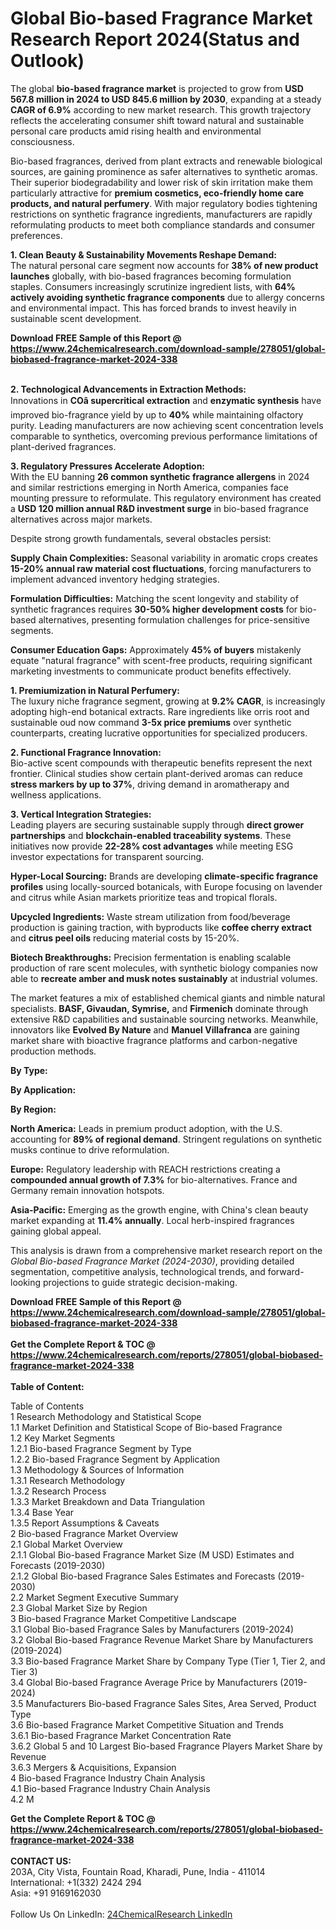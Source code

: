 <h1>Global Bio-based Fragrance Market Research Report 2024(Status and Outlook)</h1><p>The global <strong>bio-based fragrance market</strong> is projected to grow from <strong>USD 567.8 million in 2024 to USD 845.6 million by 2030</strong>, expanding at a steady <strong>CAGR of 6.9%</strong> according to new market research. This growth trajectory reflects the accelerating consumer shift toward natural and sustainable personal care products amid rising health and environmental consciousness.</p><p>Bio-based fragrances, derived from plant extracts and renewable biological sources, are gaining prominence as safer alternatives to synthetic aromas. Their superior biodegradability and lower risk of skin irritation make them particularly attractive for <strong>premium cosmetics, eco-friendly home care products, and natural perfumery</strong>. With major regulatory bodies tightening restrictions on synthetic fragrance ingredients, manufacturers are rapidly reformulating products to meet both compliance standards and consumer preferences.</p><p><strong>1. Clean Beauty &amp; Sustainability Movements Reshape Demand:</strong><br>
The natural personal care segment now accounts for <strong>38% of new product launches</strong> globally, with bio-based fragrances becoming formulation staples. Consumers increasingly scrutinize ingredient lists, with <strong>64% actively avoiding synthetic fragrance components</strong> due to allergy concerns and environmental impact. This has forced brands to invest heavily in sustainable scent development.</p><div><b>Download FREE Sample of this Report @ 
            <a href="https://www.24chemicalresearch.com/download-sample/278051/global-biobased-fragrance-market-2024-338">
            https://www.24chemicalresearch.com/download-sample/278051/global-biobased-fragrance-market-2024-338</a></b></div><br><p><strong>2. Technological Advancements in Extraction Methods:</strong><br>
Innovations in <strong>COâ supercritical extraction</strong> and <strong>enzymatic synthesis</strong> have improved bio-fragrance yield by up to <strong>40%</strong> while maintaining olfactory purity. Leading manufacturers are now achieving scent concentration levels comparable to synthetics, overcoming previous performance limitations of plant-derived fragrances.</p><p><strong>3. Regulatory Pressures Accelerate Adoption:</strong><br>
With the EU banning <strong>26 common synthetic fragrance allergens</strong> in 2024 and similar restrictions emerging in North America, companies face mounting pressure to reformulate. This regulatory environment has created a <strong>USD 120 million annual R&amp;D investment surge</strong> in bio-based fragrance alternatives across major markets.</p><p>Despite strong growth fundamentals, several obstacles persist:</p><p><strong>Supply Chain Complexities:</strong> Seasonal variability in aromatic crops creates <strong>15-20% annual raw material cost fluctuations</strong>, forcing manufacturers to implement advanced inventory hedging strategies.</p><p><strong>Formulation Difficulties:</strong> Matching the scent longevity and stability of synthetic fragrances requires <strong>30-50% higher development costs</strong> for bio-based alternatives, presenting formulation challenges for price-sensitive segments.</p><p><strong>Consumer Education Gaps:</strong> Approximately <strong>45% of buyers</strong> mistakenly equate "natural fragrance" with scent-free products, requiring significant marketing investments to communicate product benefits effectively.</p><p><strong>1. Premiumization in Natural Perfumery:</strong><br>
The luxury niche fragrance segment, growing at <strong>9.2% CAGR</strong>, is increasingly adopting high-end botanical extracts. Rare ingredients like orris root and sustainable oud now command <strong>3-5x price premiums</strong> over synthetic counterparts, creating lucrative opportunities for specialized producers.</p><p><strong>2. Functional Fragrance Innovation:</strong><br>
Bio-active scent compounds with therapeutic benefits represent the next frontier. Clinical studies show certain plant-derived aromas can reduce <strong>stress markers by up to 37%</strong>, driving demand in aromatherapy and wellness applications.</p><p><strong>3. Vertical Integration Strategies:</strong><br>
Leading players are securing sustainable supply through <strong>direct grower partnerships</strong> and <strong>blockchain-enabled traceability systems</strong>. These initiatives now provide <strong>22-28% cost advantages</strong> while meeting ESG investor expectations for transparent sourcing.</p><p><strong>Hyper-Local Sourcing:</strong> Brands are developing <strong>climate-specific fragrance profiles</strong> using locally-sourced botanicals, with Europe focusing on lavender and citrus while Asian markets prioritize teas and tropical florals.</p><p><strong>Upcycled Ingredients:</strong> Waste stream utilization from food/beverage production is gaining traction, with byproducts like <strong>coffee cherry extract</strong> and <strong>citrus peel oils</strong> reducing material costs by 15-20%.</p><p><strong>Biotech Breakthroughs:</strong> Precision fermentation is enabling scalable production of rare scent molecules, with synthetic biology companies now able to <strong>recreate amber and musk notes sustainably</strong> at industrial volumes.</p><p>The market features a mix of established chemical giants and nimble natural specialists. <strong>BASF, Givaudan, Symrise,</strong> and <strong>Firmenich</strong> dominate through extensive R&amp;D capabilities and sustainable sourcing networks. Meanwhile, innovators like <strong>Evolved By Nature</strong> and <strong>Manuel Villafranca</strong> are gaining market share with bioactive fragrance platforms and carbon-negative production methods.</p><p><strong>By Type:</strong></p><p><strong>By Application:</strong></p><p><strong>By Region:</strong></p><p><strong>North America:</strong> Leads in premium product adoption, with the U.S. accounting for <strong>89% of regional demand</strong>. Stringent regulations on synthetic musks continue to drive reformulation.</p><p><strong>Europe:</strong> Regulatory leadership with REACH restrictions creating a <strong>compounded annual growth of 7.3%</strong> for bio-alternatives. France and Germany remain innovation hotspots.</p><p><strong>Asia-Pacific:</strong> Emerging as the growth engine, with China's clean beauty market expanding at <strong>11.4% annually</strong>. Local herb-inspired fragrances gaining global appeal.</p><p>This analysis is drawn from a comprehensive market research report on the <em>Global Bio-based Fragrance Market (2024-2030)</em>, providing detailed segmentation, competitive analysis, technological trends, and forward-looking projections to guide strategic decision-making.</p><div><b>Download FREE Sample of this Report @ 
            <a href="https://www.24chemicalresearch.com/download-sample/278051/global-biobased-fragrance-market-2024-338">
            https://www.24chemicalresearch.com/download-sample/278051/global-biobased-fragrance-market-2024-338</a></b></div><br><div><b>Get the Complete Report & TOC @ 
            <a href="https://www.24chemicalresearch.com/reports/278051/global-biobased-fragrance-market-2024-338">
            https://www.24chemicalresearch.com/reports/278051/global-biobased-fragrance-market-2024-338</a></b></div><br>
            <b>Table of Content:</b><p>Table of Contents<br />
1 Research Methodology and Statistical Scope<br />
1.1 Market Definition and Statistical Scope of Bio-based Fragrance<br />
1.2 Key Market Segments<br />
1.2.1 Bio-based Fragrance Segment by Type<br />
1.2.2 Bio-based Fragrance Segment by Application<br />
1.3 Methodology & Sources of Information<br />
1.3.1 Research Methodology<br />
1.3.2 Research Process<br />
1.3.3 Market Breakdown and Data Triangulation<br />
1.3.4 Base Year<br />
1.3.5 Report Assumptions & Caveats<br />
2 Bio-based Fragrance Market Overview<br />
2.1 Global Market Overview<br />
2.1.1 Global Bio-based Fragrance Market Size (M USD) Estimates and Forecasts (2019-2030)<br />
2.1.2 Global Bio-based Fragrance Sales Estimates and Forecasts (2019-2030)<br />
2.2 Market Segment Executive Summary<br />
2.3 Global Market Size by Region<br />
3 Bio-based Fragrance Market Competitive Landscape<br />
3.1 Global Bio-based Fragrance Sales by Manufacturers (2019-2024)<br />
3.2 Global Bio-based Fragrance Revenue Market Share by Manufacturers (2019-2024)<br />
3.3 Bio-based Fragrance Market Share by Company Type (Tier 1, Tier 2, and Tier 3)<br />
3.4 Global Bio-based Fragrance Average Price by Manufacturers (2019-2024)<br />
3.5 Manufacturers Bio-based Fragrance Sales Sites, Area Served, Product Type<br />
3.6 Bio-based Fragrance Market Competitive Situation and Trends<br />
3.6.1 Bio-based Fragrance Market Concentration Rate<br />
3.6.2 Global 5 and 10 Largest Bio-based Fragrance Players Market Share by Revenue<br />
3.6.3 Mergers & Acquisitions, Expansion<br />
4 Bio-based Fragrance Industry Chain Analysis<br />
4.1 Bio-based Fragrance Industry Chain Analysis<br />
4.2 M</p><div><b>Get the Complete Report & TOC @ 
            <a href="https://www.24chemicalresearch.com/reports/278051/global-biobased-fragrance-market-2024-338">
            https://www.24chemicalresearch.com/reports/278051/global-biobased-fragrance-market-2024-338</a></b></div><br><b>CONTACT US:</b><br>
            203A, City Vista, Fountain Road, Kharadi, Pune, India - 411014<br>
            International: +1(332) 2424 294<br>
            Asia: +91 9169162030 <br><br>
            Follow Us On LinkedIn: <a href="https://www.linkedin.com/company/24chemicalresearch/">24ChemicalResearch LinkedIn</a>